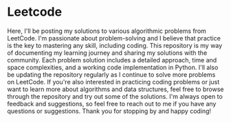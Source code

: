 # Leetcode
Here, I'll be posting my solutions to various algorithmic problems from LeetCode. I'm passionate about problem-solving and I believe that practice is the key to mastering any skill, including coding. This repository is my way of documenting my learning journey and sharing my solutions with the community.  Each problem solution includes a detailed approach, time and space complexities, and a working code implementation in Python. I'll also be updating the repository regularly as I continue to solve more problems on LeetCode.  If you're also interested in practicing coding problems or just want to learn more about algorithms and data structures, feel free to browse through the repository and try out some of the solutions. I'm always open to feedback and suggestions, so feel free to reach out to me if you have any questions or suggestions.  Thank you for stopping by and happy coding!
